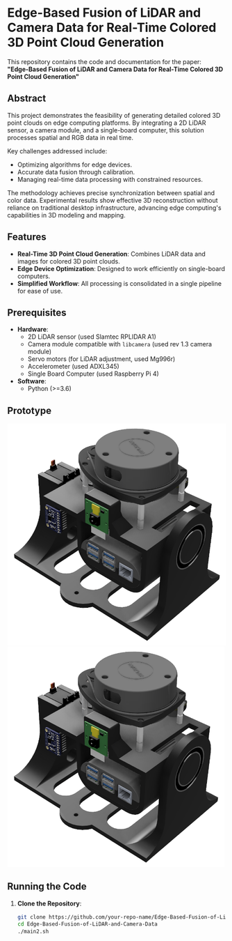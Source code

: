 # Edge-Based Fusion of LiDAR and Camera Data for Real-Time Colored 3D Point Cloud Generation

This repository contains the code and documentation for the paper:  
**"Edge-Based Fusion of LiDAR and Camera Data for Real-Time Colored 3D Point Cloud Generation"**  

## Abstract  
This project demonstrates the feasibility of generating detailed colored 3D point clouds on edge computing platforms. By integrating a 2D LiDAR sensor, a camera module, and a single-board computer, this solution processes spatial and RGB data in real time.  

Key challenges addressed include:  
- Optimizing algorithms for edge devices.  
- Accurate data fusion through calibration.  
- Managing real-time data processing with constrained resources.  

The methodology achieves precise synchronization between spatial and color data. Experimental results show effective 3D reconstruction without reliance on traditional desktop infrastructure, advancing edge computing's capabilities in 3D modeling and mapping.  

## Features  
- **Real-Time 3D Point Cloud Generation**: Combines LiDAR data and images for colored 3D point clouds.  
- **Edge Device Optimization**: Designed to work efficiently on single-board computers.  
- **Simplified Workflow**: All processing is consolidated in a single pipeline for ease of use.  

## Prerequisites  
- **Hardware**:  
  - 2D LiDAR sensor (used Slamtec RPLIDAR A1)
  - Camera module compatible with `libcamera` (used rev 1.3 camera module)
  - Servo motors (for LiDAR adjustment, used Mg996r)
  - Accelerometer (used ADXL345)
  - Single Board Computer (used Raspberry Pi 4)
- **Software**:  
  - Python (>=3.6)  

## Prototype
![Protótipo final](https://github.com/edulazzari/Edge-Based-Fusion-of-LiDAR-and-Camera-Data-for-Real-Time-Colored-3D-Point-Cloud-Generation/blob/main/Prototype/prototipo_final.png)
<img src="https://raw.githubusercontent.com/edulazzari/Edge-Based-Fusion-of-LiDAR-and-Camera-Data-for-Real-Time-Colored-3D-Point-Cloud-Generation/main/Prototype/prototipo_final.png" alt="Protótipo final" width="500"/>


## Running the Code  

1. **Clone the Repository**:  
   ```bash
   git clone https://github.com/your-repo-name/Edge-Based-Fusion-of-LiDAR-and-Camera-Data.git  
   cd Edge-Based-Fusion-of-LiDAR-and-Camera-Data  
   ./main2.sh
